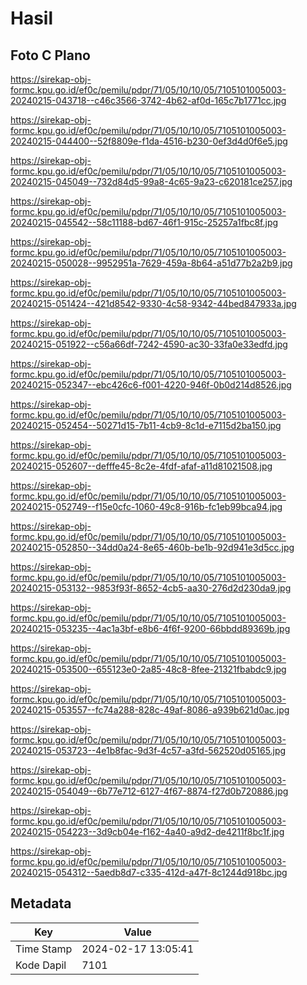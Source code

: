 # Hasil

## Foto C Plano

https://sirekap-obj-formc.kpu.go.id/ef0c/pemilu/pdpr/71/05/10/10/05/7105101005003-20240215-043718--c46c3566-3742-4b62-af0d-165c7b1771cc.jpg

https://sirekap-obj-formc.kpu.go.id/ef0c/pemilu/pdpr/71/05/10/10/05/7105101005003-20240215-044400--52f8809e-f1da-4516-b230-0ef3d4d0f6e5.jpg

https://sirekap-obj-formc.kpu.go.id/ef0c/pemilu/pdpr/71/05/10/10/05/7105101005003-20240215-045049--732d84d5-99a8-4c65-9a23-c620181ce257.jpg

https://sirekap-obj-formc.kpu.go.id/ef0c/pemilu/pdpr/71/05/10/10/05/7105101005003-20240215-045542--58c11188-bd67-46f1-915c-25257a1fbc8f.jpg

https://sirekap-obj-formc.kpu.go.id/ef0c/pemilu/pdpr/71/05/10/10/05/7105101005003-20240215-050028--9952951a-7629-459a-8b64-a51d77b2a2b9.jpg

https://sirekap-obj-formc.kpu.go.id/ef0c/pemilu/pdpr/71/05/10/10/05/7105101005003-20240215-051424--421d8542-9330-4c58-9342-44bed847933a.jpg

https://sirekap-obj-formc.kpu.go.id/ef0c/pemilu/pdpr/71/05/10/10/05/7105101005003-20240215-051922--c56a66df-7242-4590-ac30-33fa0e33edfd.jpg

https://sirekap-obj-formc.kpu.go.id/ef0c/pemilu/pdpr/71/05/10/10/05/7105101005003-20240215-052347--ebc426c6-f001-4220-946f-0b0d214d8526.jpg

https://sirekap-obj-formc.kpu.go.id/ef0c/pemilu/pdpr/71/05/10/10/05/7105101005003-20240215-052454--50271d15-7b11-4cb9-8c1d-e7115d2ba150.jpg

https://sirekap-obj-formc.kpu.go.id/ef0c/pemilu/pdpr/71/05/10/10/05/7105101005003-20240215-052607--defffe45-8c2e-4fdf-afaf-a11d81021508.jpg

https://sirekap-obj-formc.kpu.go.id/ef0c/pemilu/pdpr/71/05/10/10/05/7105101005003-20240215-052749--f15e0cfc-1060-49c8-916b-fc1eb99bca94.jpg

https://sirekap-obj-formc.kpu.go.id/ef0c/pemilu/pdpr/71/05/10/10/05/7105101005003-20240215-052850--34dd0a24-8e65-460b-be1b-92d941e3d5cc.jpg

https://sirekap-obj-formc.kpu.go.id/ef0c/pemilu/pdpr/71/05/10/10/05/7105101005003-20240215-053132--9853f93f-8652-4cb5-aa30-276d2d230da9.jpg

https://sirekap-obj-formc.kpu.go.id/ef0c/pemilu/pdpr/71/05/10/10/05/7105101005003-20240215-053235--4ac1a3bf-e8b6-4f6f-9200-66bbdd89369b.jpg

https://sirekap-obj-formc.kpu.go.id/ef0c/pemilu/pdpr/71/05/10/10/05/7105101005003-20240215-053500--655123e0-2a85-48c8-8fee-21321fbabdc9.jpg

https://sirekap-obj-formc.kpu.go.id/ef0c/pemilu/pdpr/71/05/10/10/05/7105101005003-20240215-053557--fc74a288-828c-49af-8086-a939b621d0ac.jpg

https://sirekap-obj-formc.kpu.go.id/ef0c/pemilu/pdpr/71/05/10/10/05/7105101005003-20240215-053723--4e1b8fac-9d3f-4c57-a3fd-562520d05165.jpg

https://sirekap-obj-formc.kpu.go.id/ef0c/pemilu/pdpr/71/05/10/10/05/7105101005003-20240215-054049--6b77e712-6127-4f67-8874-f27d0b720886.jpg

https://sirekap-obj-formc.kpu.go.id/ef0c/pemilu/pdpr/71/05/10/10/05/7105101005003-20240215-054223--3d9cb04e-f162-4a40-a9d2-de4211f8bc1f.jpg

https://sirekap-obj-formc.kpu.go.id/ef0c/pemilu/pdpr/71/05/10/10/05/7105101005003-20240215-054312--5aedb8d7-c335-412d-a47f-8c1244d918bc.jpg


## Metadata

| Key        | Value               |
| ---------- | ------------------- |
| Time Stamp | 2024-02-17 13:05:41 |
| Kode Dapil | 7101                |



